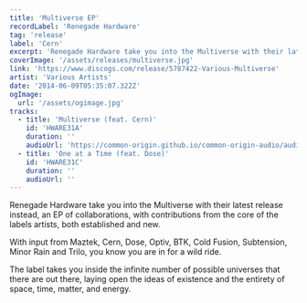 ```yaml
---
title: 'Multiverse EP'
recordLabel: 'Renegade Hardware'
tag: 'release'
label: 'Cern'
excerpt: 'Renegade Hardware take you into the Multiverse with their latest release instead, an EP of collaborations, with contributions from the core of the labels artists, both established and new. With input from Maztek, Cern, Dose, Optiv, BTK, Cold Fusion, Subtension, Minor Rain and Trilo, you know you are in for a wild ride. The label takes you inside the infinite number of possible universes that there are out there, laying open the ideas of existence and the entirety of space, time, matter, and energy.'
coverImage: '/assets/releases/multiverse.jpg'
link: 'https://www.discogs.com/release/5787422-Various-Multiverse'
artist: 'Various Artists'
date: '2014-06-09T05:35:07.322Z'
ogImage:
  url: '/assets/ogimage.jpg'
tracks: 
  - title: 'Multiverse (feat. Cern)'
    id: 'HWARE31A'
    duration: ''
    audioUrl: 'https://common-origin.github.io/common-origin-audio/audio-files/HWARE31/multiverse.mp3'
  - title: 'One at a Time (feat. Dose)'
    id: 'HWARE31C'
    duration: ''
    audioUrl: ''
---
```


Renegade Hardware take you into the Multiverse with their latest release instead, an EP of collaborations, with contributions from the core of the labels artists, both established and new.

With input from Maztek, Cern, Dose, Optiv, BTK, Cold Fusion, Subtension, Minor Rain and Trilo, you know you are in for a wild ride. 

The label takes you inside the infinite number of possible universes that there are out there, laying open the ideas of existence and the entirety of space, time, matter, and energy.
